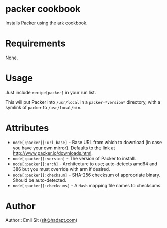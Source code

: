 # packer cookbook

Installs [Packer](http://packer.io/) using the [ark](https://github.com/opscode-cookbooks/ark) cookbook.

# Requirements

None.

# Usage

Just include `recipe[packer]` in your run list.

This will put Packer into `/usr/local` in a `packer-*version*` directory, with a symlink of `packer` to `/usr/local/bin`.

# Attributes

* `node[:packer][:url_base]` - Base URL from which to download (in case you have your own mirror). Defaults to the link at http://www.packer.io/downloads.html.
* `node[:packer][:version]` - The version of Packer to install.
* `node[:packer][:arch]` - Architecture to use; auto-detects amd64 and 386 but you must override with arm if desired.
* `node[:packer][:checksum]` - SHA-256 checksum of appropriate binary. Should be auto-detected.
* `node[:packer][:checksums]` - A `Hash` mapping file names to checksums.

# Author

Author:: Emil Sit (<sit@hadapt.com>)
